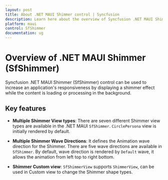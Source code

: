 ```yaml
---
layout: post
title: About .NET MAUI Shimmer control | Syncfusion
description: Learn here about the overview of Syncfusion .NET MAUI Shimmer (SfShimmer) control, its basic features, elements and more.
platform: maui
control: SfShimmer
documentation: ug
---
```


# Overview of .NET MAUI Shimmer (SfShimmer)

Syncfusion .NET MAUI Shimmer (SfShimmer) control can be used to increase an application's responsiveness by displaying a shimmer effect while the content is loading or processing in the background.

## Key features

* **Multiple Shimmer View types**: There are seven different Shimmer view types are available in the .NET MAUI `SfShimmer`. `CirclePersona` view is initially rendered by default.

* **Multiple Shimmer Wave Directions**: It defines the Animation wave direction for the Shimmer. There are five wave directions are available in `SfShimmer`. By default, wave direction is rendered by `Default` wave, it allows the animation from left top to right bottom.

* **Shimmer Custom view**: `SfShimmerView` supports `ShimmerView`, can be used in Custom view to change the Shimmer shape types.